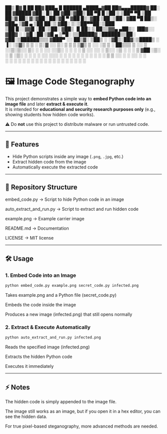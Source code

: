  ██▒   █▓ █    ██  ██▓     ███▄    █   ██████  ▄████▄▓██   ██▓▄▄▄█████▓ ██░ ██ ▓█████ 
▓██░   █▒ ██  ▓██▒▓██▒     ██ ▀█   █ ▒██    ▒ ▒██▀ ▀█ ▒██  ██▒▓  ██▒ ▓▒▓██░ ██▒▓█   ▀ 
 ▓██  █▒░▓██  ▒██░▒██░    ▓██  ▀█ ██▒░ ▓██▄   ▒▓█    ▄ ▒██ ██░▒ ▓██░ ▒░▒██▀▀██░▒███   
  ▒██ █░░▓▓█  ░██░▒██░    ▓██▒  ▐▌██▒  ▒   ██▒▒▓▓▄ ▄██▒░ ▐██▓░░ ▓██▓ ░ ░▓█ ░██ ▒▓█  ▄ 
   ▒▀█░  ▒▒█████▓ ░██████▒▒██░   ▓██░▒██████▒▒▒ ▓███▀ ░░ ██▒▓░  ▒██▒ ░ ░▓█▒░██▓░▒████▒
   ░ ▐░  ░▒▓▒ ▒ ▒ ░ ▒░▓  ░░ ▒░   ▒ ▒ ▒ ▒▓▒ ▒ ░░ ░▒ ▒  ░ ██▒▒▒   ▒ ░░    ▒ ░░▒░▒░░ ▒░ ░
   ░ ░░  ░░▒░ ░ ░ ░ ░ ▒  ░░ ░░   ░ ▒░░ ░▒  ░ ░  ░  ▒  ▓██ ░▒░     ░     ▒ ░▒░ ░ ░ ░  ░
     ░░   ░░░ ░ ░   ░ ░      ░   ░ ░ ░  ░  ░  ░       ▒ ▒ ░░    ░       ░  ░░ ░   ░   
      ░     ░         ░  ░         ░       ░  ░ ░     ░ ░               ░  ░  ░   ░  ░
     ░                                        ░       ░ ░                             
                                                                                      
                                                                                      

                                                                                                        
                                                                                                       
# 🖼️ Image Code Steganography

This project demonstrates a simple way to **embed Python code into an image file** and later **extract & execute it**.  
It is intended for **educational and security research purposes only** (e.g., showing students how hidden code works).  

⚠️ Do **not** use this project to distribute malware or run untrusted code.  

---

## 🚀 Features
- Hide Python scripts inside any image (`.png`, `.jpg`, etc.)
- Extract hidden code from the image
- Automatically execute the extracted code

---

## 📂 Repository Structure
embed_code.py → Script to hide Python code in an image 

auto_extract_and_run.py → Script to extract and run hidden code

example.png → Example carrier image

README.md → Documentation

LICENSE → MIT license

---

## 🛠️ Usage

### 1. Embed Code into an Image
```bash
python embed_code.py example.png secret_code.py infected.png
```
Takes example.png and a Python file (secret_code.py)

Embeds the code inside the image

Produces a new image (infected.png) that still opens normally

### 2. Extract & Execute Automatically
```bash
python auto_extract_and_run.py infected.png
```
Reads the specified image (infected.png)

Extracts the hidden Python code

Executes it immediately

---

## ⚡ Notes

The hidden code is simply appended to the image file.

The image still works as an image, but if you open it in a hex editor, you can see the hidden data.

For true pixel-based steganography, more advanced methods are needed.

